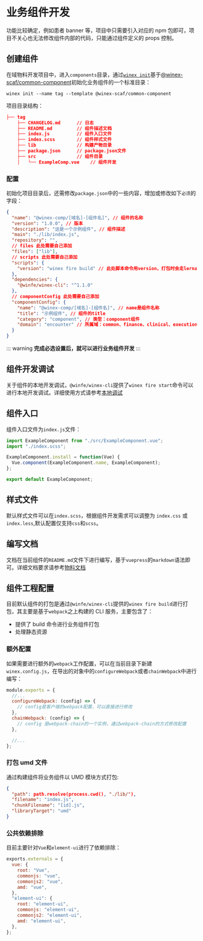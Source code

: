 # 业务组件开发

功能比较确定，例如患者 banner 等，项目中只需要引入对应的 npm 包即可，项目不关心也无法修改组件内部的代码，只能通过组件定义的 props 控制。

## 创建组件

在域物料开发项目中，进入`components`目录，通过[`winex init`](https://cool-fe.github.io/docs-winex-cli/guide/init.html)基于[@winex-scaf/common-component](http://172.16.6.214/webmaterials-common/scaffolds/component/)初始化业务组件的一个标准目录：

```
winex init --name tag --template @winex-scaf/common-component
```

项目目录结构：

```json
├── tag
    ├── CHANGELOG.md      // 日志
    ├── README.md         // 组件描述文档
    ├── index.js          // 组件入口文件
    ├── index.scss        // 组件样式文件
    ├── lib               // 构建产物目录
    ├── package.json      // package.json文件
    ├── src               // 组件目录
    │   └── ExampleComp.vue    // 组件开发
```

### 配置

初始化项目目录后，还需修改`package.json`中的一些内容，增加或修改如下`必须`的字段：

```json
{
  "name": "@winex-comp/[域名]-[组件名]", // 组件的名称
  "version": "1.0.0", // 版本
  "description": "这是一个示例组件", // 组件描述
  "main": "./lib/index.js",
  "repository": "",
  // files 此处需要自己添加
  "files": ["lib"],
  // scripts 此处需要自己添加
  "scripts": {
    "version": "winex fire build" // 此处脚本命令用version，打包时会走lerna的钩子
  },
  "dependencies": {
    "@winfe/winex-cli": "^1.1.0"
  },
  // componentConfig 此处需要自己添加
  "componentConfig": {
    "name": "@winex-comp/[域名]-[组件名]", // name是组件名称
    "title": "示例组件", // 组件的title
    "category": "component", // 类型：component组件
    "domain": "encounter" // 所属域：common、finance、clinical、execution、person、encouter、record、knowledge、material
  }
}
```

::: warning
**完成必选设置后，就可以进行业务组件开发**
:::

## 组件开发调试

关于组件的本地开发调试，`@winfe/winex-cli`提供了`winex fire start`命令可以进行本地开发调试。详细使用方式请参考[本地调试](/plugins/start.html)

## 组件入口

组件入口文件为`index.js`文件：

```javascript
import ExampleComponent from "./src/ExampleComponent.vue";
import "./index.scss";

ExampleComponent.install = function(Vue) {
  Vue.component(ExampleComponent.name, ExampleComponent);
};

export default ExampleComponent;
```

## 样式文件

默认样式文件可以在`index.scss`，根据组件开发需求可以调整为 `index.css` 或 `index.less`,默认配置仅支持`css`和`scss`。

## 编写文档

文档在当前组件的`README.md`文件下进行编写，基于`vuepress`的`markdown`语法即可。详细文档要求请参考[物料文档](/guides/material-doc.html)

## 组件工程配置

目前默认组件的打包是通过`@winfe/winex-cli`提供的`winex fire build`进行打包，其主要是基于`webpack`之上构建的 CLI 服务，主要包含了：

- 提供了 build 命令进行业务组件打包
- 处理静态资源

### 额外配置

如果需要进行额外的`webpack`工作配置，可以在当前目录下新建`winex.config.js`，在导出的对象中的`configureWebpack`或者`chainWebpack`中进行编写：

```javascript
module.exports = {
  //...
  configureWebpack: (config) => {
    // config是客户端的webpack配置，可以直接进行修改
  },
  chainWebpack: (config) => {
    // config 是webpack-chain的一个实例，通过webpack-chain的方式修改配置
  },

  //...
};
```

### 打包 umd 文件

通过构建组件将业务组件以 UMD 模块方式打包:

```json
{
  "path": path.resolve(process.cwd(), "./lib/"),
  "filename": "index.js",
  "chunkFilename": "[id].js",
  "libraryTarget": "umd"
}
```

### 公共依赖排除

目前主要针对`Vue`和`element-ui`进行了依赖排除：

```javascript
exports.externals = {
  vue: {
    root: "Vue",
    commonjs: "vue",
    commonjs2: "vue",
    amd: "vue",
  },
  "element-ui": {
    root: "element-ui",
    commonjs: "element-ui",
    commonjs2: "element-ui",
    amd: "element-ui",
  },
};
```
